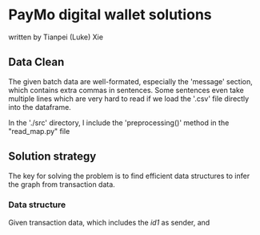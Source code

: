 # PayMo digital wallet solutions
   written by Tianpei (Luke) Xie

## Data Clean
The given batch data are well-formated, especially the 'message' section, which contains extra commas in sentences. Some sentences even take multiple lines which are very hard to read if we load the '.csv' file directly into the dataframe. 

In the './src' directory, I include the 'preprocessing()' method in the "read\_map.py" file


## Solution strategy
The key for solving the problem is to find efficient data structures to infer the graph from transaction data.  



### Data structure
Given transaction data, which includes the _id1_ as sender, and 

